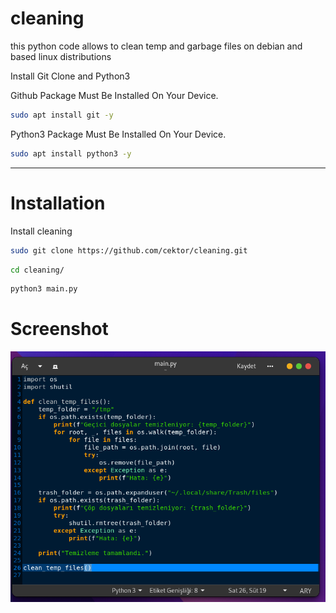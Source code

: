 # cleaning
this python code allows to clean temp and garbage files on debian and based linux distributions

Install Git Clone and Python3

Github Package Must Be Installed On Your Device.
```bash
sudo apt install git -y
```

Python3 Package Must Be Installed On Your Device.
```bash
sudo apt install python3 -y
```

----------------------------------
# Installation
Install cleaning
```bash
sudo git clone https://github.com/cektor/cleaning.git
```
```bash
cd cleaning/
```

```bash
python3 main.py
```


# Screenshot

![Demo](cleaning.png) 
